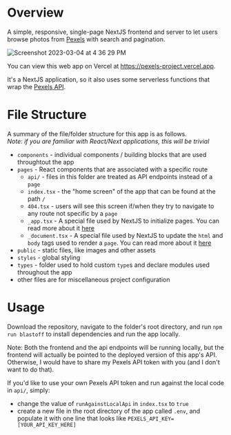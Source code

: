# Overview

A simple, responsive, single-page NextJS frontend and server to let users browse photos from [Pexels](https://www.pexels.com) with search and pagination.

![Screenshot 2023-03-04 at 4 36 29 PM](https://user-images.githubusercontent.com/22487838/222929685-8e6adfb8-ba35-4d19-89ee-9843f519ab01.png)

You can view this web app on Vercel at https://pexels-project.vercel.app.

It's a NextJS application, so it also uses some serverless functions that wrap the [Pexels API](https://www.pexels.com/api/).


# File Structure

A summary of the file/folder structure for this app is as follows.<br/>
_Note: if you are familiar with React/Next applications, this will be trivial_
* `components` - individual components / building blocks that are used throughtout the app
* `pages` - React components that are associated with a specific route
  * `api/` - files in this folder are treated as API endpoints instead of a `page`
  * `index.tsx` - the "home screen" of the app that can be found at the path `/`
  * `404.tsx` - users will see this screen if/when they try to navigate to any route not specific by a `page`
  * `_app.tsx` - A special file used by NextJS to initialize pages. You can read more about it [here](https://nextjs.org/docs/advanced-features/custom-app)
  * `_document.tsx` - A special file used by NextJS to update the `html` and `body` tags used to render a `page`. You can read more about it [here](https://nextjs.org/docs/advanced-features/custom-document)
* `public` - static files, like images and other assets
* `styles` - global styling
* `types` - folder used to hold custom `type`s and declare modules used throughout the app
* other files are for miscellaneous project configuration

# Usage

Download the repository, navigate to the folder's root directory, and run `npm run blastoff` to install dependencies and run the app locally. 

Note: Both the frontend and the api endpoints will be running locally, but the frontend will actually be pointed to the deployed version of this app's API. Otherwise, I would have to share my Pexels API token with you (and I don't want to do that).

If you'd like to use your own Pexels API token and run against the local code in `api/`, simply:
* change the value of `runAgainstLocalApi` in `index.tsx` to `true`
* create a new file in the root directory of the app called `.env`, and populate it with one line that looks like `PEXELS_API_KEY=[YOUR_API_KEY_HERE]`
